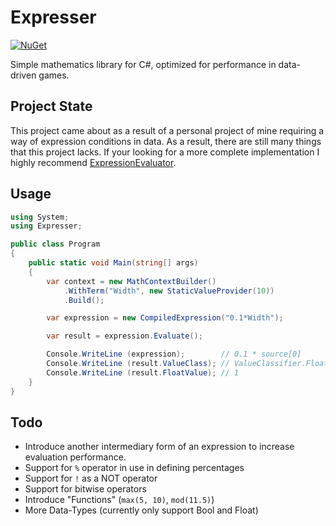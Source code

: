 # Expresser

[![NuGet](https://img.shields.io/nuget/v/Expresser.svg)](https://www.nuget.org/packages/expresser)

Simple mathematics library for C#, optimized for performance in data-driven games.

## Project State

This project came about as a result of a personal project of mine requiring a way of expression conditions in data. As a result, there are still many things that this project lacks. If your looking for a more complete implementation I highly recommend [ExpressionEvaluator](https://github.com/codingseb/ExpressionEvaluator).

## Usage

```csharp
using System;
using Expresser;

public class Program
{
    public static void Main(string[] args)
    {
        var context = new MathContextBuilder()
            .WithTerm("Width", new StaticValueProvider(10))
            .Build();

        var expression = new CompiledExpression("0.1*Width");

        var result = expression.Evaluate();

        Console.WriteLine (expression);        // 0.1 * source[0]
        Console.WriteLine (result.ValueClass); // ValueClassifier.Float
        Console.WriteLine (result.FloatValue); // 1
    }
}
```

## Todo

- Introduce another intermediary form of an expression to increase evaluation performance.
- Support for `%` operator in use in defining percentages
- Support for `!` as a NOT operator
- Support for bitwise operators
- Introduce "Functions" (`max(5, 10)`, `mod(11.5)`)
- More Data-Types (currently only support Bool and Float)
